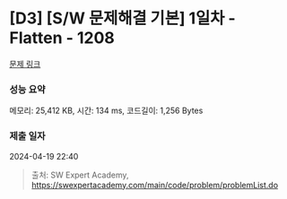 # [D3] [S/W 문제해결 기본] 1일차 - Flatten - 1208 

[문제 링크](https://swexpertacademy.com/main/code/problem/problemDetail.do?contestProbId=AV139KOaABgCFAYh) 

### 성능 요약

메모리: 25,412 KB, 시간: 134 ms, 코드길이: 1,256 Bytes

### 제출 일자

2024-04-19 22:40



> 출처: SW Expert Academy, https://swexpertacademy.com/main/code/problem/problemList.do